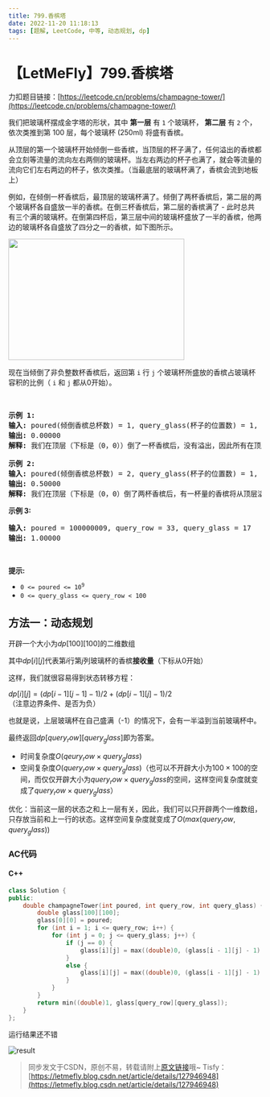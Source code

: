 ```yaml
---
title: 799.香槟塔
date: 2022-11-20 11:18:13
tags: [题解, LeetCode, 中等, 动态规划, dp]
---
```


# 【LetMeFly】799.香槟塔

力扣题目链接：[https://leetcode.cn/problems/champagne-tower/](https://leetcode.cn/problems/champagne-tower/)

<p>我们把玻璃杯摆成金字塔的形状，其中&nbsp;<strong>第一层</strong>&nbsp;有 <code>1</code> 个玻璃杯， <strong>第二层</strong>&nbsp;有 <code>2</code> 个，依次类推到第 100 层，每个玻璃杯 (250ml) 将盛有香槟。</p>

<p>从顶层的第一个玻璃杯开始倾倒一些香槟，当顶层的杯子满了，任何溢出的香槟都会立刻等流量的流向左右两侧的玻璃杯。当左右两边的杯子也满了，就会等流量的流向它们左右两边的杯子，依次类推。（当最底层的玻璃杯满了，香槟会流到地板上）</p>

<p>例如，在倾倒一杯香槟后，最顶层的玻璃杯满了。倾倒了两杯香槟后，第二层的两个玻璃杯各自盛放一半的香槟。在倒三杯香槟后，第二层的香槟满了 - 此时总共有三个满的玻璃杯。在倒第四杯后，第三层中间的玻璃杯盛放了一半的香槟，他两边的玻璃杯各自盛放了四分之一的香槟，如下图所示。</p>

<p><img alt="" src="https://s3-lc-upload.s3.amazonaws.com/uploads/2018/03/09/tower.png" style="height: 241px; width: 350px;" /></p>

<p>现在当倾倒了非负整数杯香槟后，返回第 <code>i</code> 行 <code>j</code>&nbsp;个玻璃杯所盛放的香槟占玻璃杯容积的比例（ <code>i</code> 和 <code>j</code>&nbsp;都从0开始）。</p>

<p>&nbsp;</p>

<pre>
<strong>示例 1:</strong>
<strong>输入:</strong> poured(倾倒香槟总杯数) = 1, query_glass(杯子的位置数) = 1, query_row(行数) = 1
<strong>输出:</strong> 0.00000
<strong>解释:</strong> 我们在顶层（下标是（0，0））倒了一杯香槟后，没有溢出，因此所有在顶层以下的玻璃杯都是空的。

<strong>示例 2:</strong>
<strong>输入:</strong> poured(倾倒香槟总杯数) = 2, query_glass(杯子的位置数) = 1, query_row(行数) = 1
<strong>输出:</strong> 0.50000
<strong>解释:</strong> 我们在顶层（下标是（0，0）倒了两杯香槟后，有一杯量的香槟将从顶层溢出，位于（1，0）的玻璃杯和（1，1）的玻璃杯平分了这一杯香槟，所以每个玻璃杯有一半的香槟。
</pre>

<p><meta charset="UTF-8" /></p>

<p><strong>示例 3:</strong></p>

<pre>
<strong>输入:</strong> poured = 100000009, query_row = 33, query_glass = 17
<strong>输出:</strong> 1.00000
</pre>

<p>&nbsp;</p>

<p><strong>提示:</strong></p>

<ul>
	<li><code>0 &lt;=&nbsp;poured &lt;= 10<sup>9</sup></code></li>
	<li><code>0 &lt;= query_glass &lt;= query_row&nbsp;&lt; 100</code></li>
</ul>


    
## 方法一：动态规划

开辟一个大小为$dp[100][100]$的二维数组

其中$dp[i][j]$代表第$i$行第$j$列玻璃杯的香槟**接收量**（下标从$0$开始）

这样，我们就很容易得到状态转移方程：

$dp[i][j] = (dp[i - 1][j - 1] - 1) / 2 + (dp[i - 1][j] - 1) / 2$（注意边界条件、是否为负）

也就是说，上层玻璃杯在自己盛满（-1）的情况下，会有一半溢到当前玻璃杯中。

最终返回$dp[query_row][query_glass]$即为答案。

+ 时间复杂度$O(qeury_row\times query_glass)$
+ 空间复杂度$O(query_row\times query_glass)$（也可以不开辟大小为$100\times100$的空间，而仅仅开辟大小为$query_row\times query_glass$的空间，这样空间复杂度就变成了$query_row\times query_glass$）

优化：当前这一层的状态之和上一层有关，因此，我们可以只开辟两个一维数组，只存放当前和上一行的状态。这样空间复杂度就变成了$O(max(query_row, query_glass))$

### AC代码

#### C++

```cpp
class Solution {
public:
    double champagneTower(int poured, int query_row, int query_glass) {
        double glass[100][100];
        glass[0][0] = poured;
        for (int i = 1; i <= query_row; i++) {
            for (int j = 0; j <= query_glass; j++) {
                if (j == 0) {
                    glass[i][j] = max((double)0, (glass[i - 1][j] - 1) / 2);
                }
                else {
                    glass[i][j] = max((double)0, (glass[i - 1][j] - 1) / 2) + max((double)0, (glass[i - 1][j - 1] - 1) / 2);
                }
            }
        }
        return min((double)1, glass[query_row][query_glass]);
    }
};
```

运行结果还不错

![result](https://cors.tisfy.eu.org/https://img-blog.csdnimg.cn/e1042e37b17e4c27bdd1083fd3f62719.jpeg#pic_center)

> 同步发文于CSDN，原创不易，转载请附上[原文链接](https://blog.letmefly.xyz/2022/11/20/LeetCode%200799.%E9%A6%99%E6%A7%9F%E5%A1%94/)哦~
> Tisfy：[https://letmefly.blog.csdn.net/article/details/127946948](https://letmefly.blog.csdn.net/article/details/127946948)
